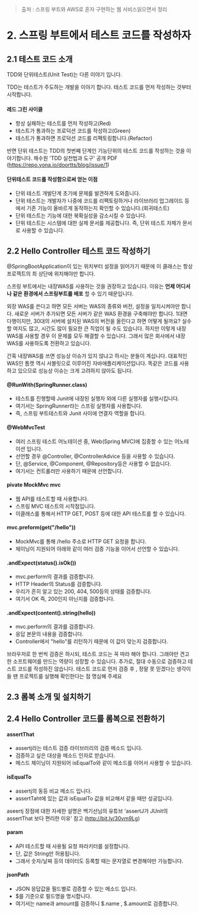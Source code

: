 > 출처 :  스프링 부트와 AWS로 혼자 구현하는 웹 서비스읽으면서 정리

# 2. 스프링 부트에서 테스트 코드를 작성하자
## 2.1 테스트 코드 소개
TDD와 단위테스트(Unit Test)는 다른 이야기 입니다.

TDD는 테스트가 주도하는 개발을 이야기 합니다. 테스트 코드를 먼저 작성하는 것부터 시작합니다.

#### 레드 그린 사이클
- 항상 실패하는 테스트를 먼저 작성하고(Red)
- 테스트가 통과하는 프로덕션 코드를 작성하고(Green)
- 테스트가 통과하면 프로덕션 코드를 리팩토링합니다.(Refactor)

반면 단위 테스트는 TDD의 첫번째 단계인 기능단위의 테스트 코드를 작성하는 것을 이야기합니다.
채수원 'TDD 실천법과 도구' 공개 PDF (https://repo.yona.io/doortts/blog/issue/1)

#### 단위테스트 코드를 작성함으로써 얻는 이점
- 단위 테스트 개발단계 초기에 문제를 발견하게 도와줍니다.
- 단위 테스트는 개발자가 나중에 코드를 리팩토링하거나 라이브러리 업그레이드 등에서 기존 기능이 올바르게 동작하는지 확인할 수 있습니다.(회귀테스트)
- 단위 테스트는 기능에 대한 북확실성을 감소시킬 수 있습니다.
- 단위 테스트는 시스템에 대한 실제 문서를 제공합니다. 즉, 단위 테스트 자체가 문서로 사용할 수 있습니다.

## 2.2 Hello Controller 테스트 코드 작성하기
@SpringBootApplication이 있는 위치부터 설정을 읽어가기 때문에 이 클래스는 항상 프로젝트의 최 상단에 위치해야만 합니다.

스프링 부트에서는 내장WAS를 사용하는 것을 권장하고 있습니다. 이유는 **언제 어디서나 같은 환경에서 스프링부트를 배포** 할 수 있기 때문입니다.

외장 WAS를 쓴다고 하면 모든 서버는 WAS의 종류와 버전, 설정을 일치시켜야만 합니다. 새로운 서버가 추가되면 모든 서버가 같은 WAS 환경을 구축해야만 합니다.
1대면 다행이지만, 30대의 서버에 설치된 WAS의 버전을 올린다고 하면 어떻게 될까요? 실수할 여지도 많고, 시간도 많이 필요한 큰 직업이 될 수도 있습니다.
하지만 이렇게 내장 WAS를 사용할 경우 이 문제를 모두 해결할 수 있습니다. 그래서 많은 회사에서 내장 WAS를 사용하도록 전환하고 있습니다.

간혹 내장WAS를 쓰면 성능상 이슈가 있지 않냐고 하시는 분들이 계십니다. 대표적인 WAS인 톰캣 역시 서블릿으로 이루어진 자바애플리케이션입니다.
똑같은 코드를 사용하고 있으므로 성능상 이슈는 크게 고려하지 않아도 됩니다.

#### @RunWith(SpringRunner.class)
- 테스트를 진행할때 Junit에 내장된 실행자 외에 다른 실행자를 실행시킵니다.
- 여기서는 SpringRunner라는 스프링 실행자를 사용합니다.
- 즉, 스프링 부트테스트와 Junit 사이에 연결자 역할을 합니다.

#### @WebMvcTest
- 여러 스프링 테스트 어노테이션 중, Web(Spring MVC)에 집중할 수 있는 어노테이션 입니다.
- 선언할 경우 @Controller, @ControllerAdvice 등을 사용할 수 있습니다.
- 단, @Service, @Component, @Repository등은 사용할 수 없습니다.
- 여기서는 컨트롤러만 사용하기 때문에 선언합니다.

#### pivate MockMvc mvc
- 웹 API를 테스트할 때 사용합니다.
- 스프링 MVC 테스트의 시작점입니다.
- 이클래스를 통해서 HTTP GET, POST 등에 대한 API 테스트를 할 수 있습니다.

#### mvc.preform(get("/hello"))
- MockMvc를 통해 /hello 주소로 HTTP GET 요청을 합니다.
- 체이닝이 지원되어 아래와 같이 여러 검증 기능을 이어서 선언할 수 있습니다.

#### .andExpect(status().isOk())
- mvc.perform의 결과를 검증합니다.
- HTTP Header의 Status를 검증합니다.
- 우리가 흔히 알고 있는 200, 404, 500등의 상태를 검증합니다.
- 여기서 OK 즉, 200인지 아닌지를 검증합니다.

#### .andExpect(content().string(hello))
- mvc.perform의 결과를 검증합니다.
- 응답 본문의 내용을 검증합니다.
- Controller에서 "hello"를 리턴하기 때문에 이 값이 맞는지 검증합니다.

브라우저로 한 번씩 검증은 하시되, 테스트 코드는 꼭 따라 해야 합니다. 그래야만 견고한 소프트웨어를 만드는 역량이 성장할 수 있습니다.
추가로, 절대 수동으로 검증하고 테스트 코드를 작성하진 않습니다. 테스트 코드로 먼저 검증 후 , 정말 못 믿겠다는 생각이 들 땐 프로젝트를
실행해 확인한다는 점 명심해 주세요

## 2.3 롬복 소개 및 설치하기
## 2.4 Hello Controller 코드를 롬복으로 전환하기

#### assertThat
- assertj라는 테스트 검증 라이브러리의 검증 메소드 입니다.
- 검증하고 싶은 대상을 메소드 인자로 받습니다.
- 메스드 체이닝이 지원되어 isEqualTo와 같이 메소드를 이어서 사용할 수 있습니다.

#### isEqualTo
- assertj의 동등 비교 메소드 입니다.
- assertTaht에 있는 값과 isEqualTo 값을 비교해서 같을 때만 성공입니다.

aseertj 장점에 대한 자세한 설명은 백기선님의 유튜브 'assertJ가 JUnit의 assertThat 보다 편리한 이유' 참고 (http://bit.ly/30vm9Lg)

#### param 
- API 테스트할 때 사용될 요청 파라키터를 설정합니다.
- 단, 값은 String만 허용됩니다.
- 그래서 숫자/날짜 등의 데이터도 등록할 때는 문자열로 변경해야만 가능합니다.

#### jsonPath
- JSON 응답값을 필드별로 검증할 수 있는 메소드 입니다.
- $를 기준으로 필드명을 명시합니다.
- 여기서는 name과 amount를 검증하니 $.name , $.amount로 검증합니다.





